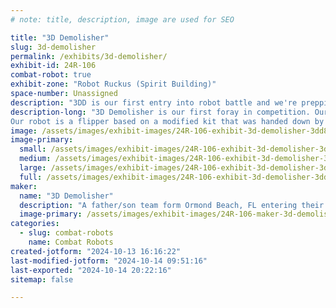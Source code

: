 ```yaml
---
# note: title, description, image are used for SEO

title: "3D Demolisher"
slug: 3d-demolisher
permalink: /exhibits/3d-demolisher/
exhibit-id: 24R-106
combat-robot: true
exhibit-zone: "Robot Ruckus (Spirit Building)"
space-number: Unassigned
description: "3DD is our first entry into robot battle and we're prepping to make a strong debut!"
description-long: "3D Demolisher is our first foray in competition. Our father/son team of Scott and Waits gained enthusiasm by playing with store-bought toy bots and watching Battle Bots.
Our robot is a flipper based on a modified kit that was handed down by friends from New England. Some of our essential components have been delayed by a couple hurricanes in our area, but we will be battle-ready come November!"
image: /assets/images/exhibit-images/24R-106-exhibit-3d-demolisher-3dd8eb43-cbec-4868-be10-f602a387356fbeansupreme-august23-large.jpeg
image-primary: 
  small: /assets/images/exhibit-images/24R-106-exhibit-3d-demolisher-3dd8eb43-cbec-4868-be10-f602a387356fbeansupreme-august23-small.jpeg
  medium: /assets/images/exhibit-images/24R-106-exhibit-3d-demolisher-3dd8eb43-cbec-4868-be10-f602a387356fbeansupreme-august23-medium.jpeg
  large: /assets/images/exhibit-images/24R-106-exhibit-3d-demolisher-3dd8eb43-cbec-4868-be10-f602a387356fbeansupreme-august23-large.jpeg
  full: /assets/images/exhibit-images/24R-106-exhibit-3d-demolisher-3dd8eb43-cbec-4868-be10-f602a387356fbeansupreme-august23-full.jpeg
maker: 
  name: "3D Demolisher"
  description: "A father/son team form Ormond Beach, FL entering their first competition."
  image-primary: /assets/images/exhibit-images/24R-106-maker-3d-demolisher-img-6855-medium.jpeg
categories: 
  - slug: combat-robots
    name: Combat Robots
created-jotform: "2024-10-13 16:16:22"
last-modified-jotform: "2024-10-14 09:51:16"
last-exported: "2024-10-14 20:22:16"
sitemap: false

---
```

